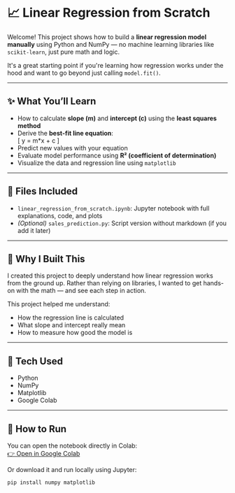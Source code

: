 # 📈 Linear Regression from Scratch

Welcome! This project shows how to build a **linear regression model manually** using Python and NumPy — no machine learning libraries like `scikit-learn`, just pure math and logic.

It's a great starting point if you're learning how regression works under the hood and want to go beyond just calling `model.fit()`.

---

## ✨ What You’ll Learn

- How to calculate **slope (m)** and **intercept (c)** using the **least squares method**
- Derive the **best-fit line equation**:  
  \[
  y = m*x + c
  \]
- Predict new values with your equation
- Evaluate model performance using **R² (coefficient of determination)**
- Visualize the data and regression line using `matplotlib`

---

## 📁 Files Included

- `linear_regression_from_scratch.ipynb`: Jupyter notebook with full explanations, code, and plots
- *(Optional)* `sales_prediction.py`: Script version without markdown (if you add it later)

---

## 🧠 Why I Built This

I created this project to deeply understand how linear regression works from the ground up. Rather than relying on libraries, I wanted to get hands-on with the math — and see each step in action.

This project helped me understand:
- How the regression line is calculated
- What slope and intercept really mean
- How to measure how good the model is

---

## 🔧 Tech Used

- Python
- NumPy
- Matplotlib
- Google Colab

---

## 🚀 How to Run

You can open the notebook directly in Colab:  
[👉 Open in Google Colab](https://colab.research.google.com/drive/1qaVcuJWK-mKFqR8C2GUxnHvv_0I8bYf8?usp=sharing)

Or download it and run locally using Jupyter:

```bash
pip install numpy matplotlib
